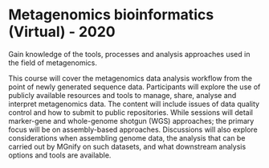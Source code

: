 # Metagenomics bioinformatics (Virtual) - 2020

Gain knowledge of the tools, processes and analysis approaches used in the field of metagenomics.

This course will cover the metagenomics data analysis workflow from the point of newly generated sequence data. Participants will explore the use of publicly available resources and tools to manage, share, analyse and interpret metagenomics data. The content will include issues of data quality control and how to submit to public repositories. While sessions will detail marker-gene and whole-genome shotgun (WGS) approaches; the primary focus will be on assembly-based approaches. Discussions will also explore considerations when assembling genome data, the analysis that can be carried out by MGnify on such datasets, and what downstream analysis options and tools are available.
